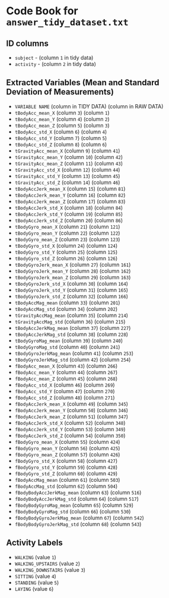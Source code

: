# Code Book for `answer_tidy_dataset.txt`

## ID columns

* `subject` - (column `1` in tidy data)
* `activity` - (column `2` in tidy data)

## Extracted Variables (Mean and Standard Deviation of Measurements)

* `VARIABLE NAME` (column in TIDY DATA) (column in RAW DATA)
* `tBodyAcc_mean_X` (column `3`) (column `1`) 
* `tBodyAcc_mean_Y` (column `4`) (column `2`)
* `tBodyAcc_mean_Z` (column `5`) (column `3`)
* `tBodyAcc_std_X` (column `6`) (column `4`)
* `tBodyAcc_std_Y` (column `7`) (column `5`)
* `tBodyAcc_std_Z` (column `8`) (column `6`)
* `tGravityAcc_mean_X` (column `9`) (column `41`)
* `tGravityAcc_mean_Y` (column `10`) (column `42`)
* `tGravityAcc_mean_Z` (column `11`) (column `43`)
* `tGravityAcc_std_X` (column `12`) (column `44`)
* `tGravityAcc_std_Y` (column `13`) (column `45`)
* `tGravityAcc_std_Z` (column `14`) (column `46`)
* `tBodyAccJerk_mean_X` (column `15`) (column `81`)
* `tBodyAccJerk_mean_Y` (column `16`) (column `82`)
* `tBodyAccJerk_mean_Z` (column `17`) (column `83`)
* `tBodyAccJerk_std_X` (column `18`) (column `84`)
* `tBodyAccJerk_std_Y` (column `19`) (column `85`)
* `tBodyAccJerk_std_Z` (column `20`) (column `86`)
* `tBodyGyro_mean_X` (column `21`) (column `121`)
* `tBodyGyro_mean_Y` (column `22`) (column `122`)
* `tBodyGyro_mean_Z` (column `23`) (column `123`)
* `tBodyGyro_std_X` (column `24`) (column `124`)
* `tBodyGyro_std_Y` (column `25`) (column `125`)
* `tBodyGyro_std_Z` (column `26`) (column `126`)
* `tBodyGyroJerk_mean_X` (column `27`) (column `161`)
* `tBodyGyroJerk_mean_Y` (column `28`) (column `162`)
* `tBodyGyroJerk_mean_Z` (column `29`) (column `163`)
* `tBodyGyroJerk_std_X` (column `30`) (column `164`)
* `tBodyGyroJerk_std_Y` (column `31`) (column `165`)
* `tBodyGyroJerk_std_Z` (column `32`) (column `166`)
* `tBodyAccMag_mean` (column `33`) (column `201`)
* `tBodyAccMag_std` (column `34`) (column `202`)
* `tGravityAccMag_mean` (column `35`) (column `214`)
* `tGravityAccMag_std` (column `36`) (column `215`)
* `tBodyAccJerkMag_mean` (column `37`) (column `227`)
* `tBodyAccJerkMag_std` (column `38`) (column `228`)
* `tBodyGyroMag_mean` (column `39`) (column `240`)
* `tBodyGyroMag_std` (column `40`) (column `241`)
* `tBodyGyroJerkMag_mean` (column `41`) (column `253`)
* `tBodyGyroJerkMag_std` (column `42`) (column `254`)
* `fBodyAcc_mean_X` (column `43`) (column `266`)
* `fBodyAcc_mean_Y` (column `44`) (column `267`)
* `fBodyAcc_mean_Z` (column `45`) (column `268`)
* `fBodyAcc_std_X` (column `46`) (column `269`)
* `fBodyAcc_std_Y` (column `47`) (column `270`)
* `fBodyAcc_std_Z` (column `48`) (column `271`)
* `fBodyAccJerk_mean_X` (column `49`) (column `345`)
* `fBodyAccJerk_mean_Y` (column `50`) (column `346`)
* `fBodyAccJerk_mean_Z` (column `51`) (column `347`)
* `fBodyAccJerk_std_X` (column `52`) (column `348`)
* `fBodyAccJerk_std_Y` (column `53`) (column `349`)
* `fBodyAccJerk_std_Z` (column `54`) (column `350`)
* `fBodyGyro_mean_X` (column `55`) (column `424`)
* `fBodyGyro_mean_Y` (column `56`) (column `425`)
* `fBodyGyro_mean_Z` (column `57`) (column `426`)
* `fBodyGyro_std_X` (column `58`) (column `427`)
* `fBodyGyro_std_Y` (column `59`) (column `428`)
* `fBodyGyro_std_Z` (column `60`) (column `429`)
* `fBodyAccMag_mean` (column `61`) (column `503`)
* `fBodyAccMag_std` (column `62`) (column `504`)
* `fBodyBodyAccJerkMag_mean` (column `63`) (column `516`)
* `fBodyBodyAccJerkMag_std` (column `64`) (column `517`)
* `fBodyBodyGyroMag_mean` (column `65`) (column `529`)
* `fBodyBodyGyroMag_std` (column `66`) (column `530`)
* `fBodyBodyGyroJerkMag_mean` (column `67`) (column `542`)
* `fBodyBodyGyroJerkMag_std` (column `68`) (column `543`)

## Activity Labels

* `WALKING` (value `1`)
* `WALKING_UPSTAIRS` (value `2`)
* `WALKING_DOWNSTAIRS` (value `3`)
* `SITTING` (value `4`)
* `STANDING` (value `5`)
* `LAYING` (value `6`)